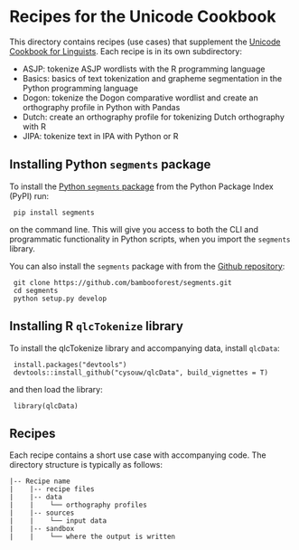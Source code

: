 # Recipes for the Unicode Cookbook

This directory contains recipes (use cases) that supplement the [Unicode Cookbook for Linguists](https://github.com/unicode-cookbook/cookbook). Each recipe is in its own subdirectory:

- ASJP: tokenize ASJP wordlists with the R programming language
- Basics: basics of text tokenization and grapheme segmentation in the Python programming language
- Dogon: tokenize the Dogon comparative wordlist and create an orthography profile in Python with Pandas
- Dutch: create an orthography profile for tokenizing Dutch orthography with R
- JIPA: tokenize text in IPA with Python or R


## Installing Python `segments` package

To install the [Python `segments` package](https://pypi.python.org/pypi/segments) from the Python Package Index (PyPI) run:

```
 pip install segments
``` 

on the command line. This will give you access to both the CLI and programmatic functionality in Python scripts, when you import the `segments` library.

You can also install the `segments` package with from the [Github repository](https://github.com/bambooforest/segments):

```
 git clone https://github.com/bambooforest/segments.git
 cd segments
 python setup.py develop
```

## Installing R `qlcTokenize` library

To install the qlcTokenize library and accompanying data, install `qlcData`:

```
 install.packages("devtools")
 devtools::install_github("cysouw/qlcData", build_vignettes = T)
```

and then load the library:

```
 library(qlcData)
```

## Recipes

Each recipe contains a short use case with accompanying code. The directory structure is typically as follows:

```
|-- Recipe name
|    |-- recipe files
|    |-- data
|    |    └── orthography profiles
|    |-- sources
|    |    └── input data
|    |-- sandbox
|    |    └── where the output is written
```


